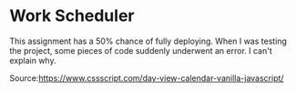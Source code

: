 # Work Scheduler

This assignment has a 50% chance of fully deploying. When I was testing the project, some pieces of code suddenly underwent an error. I can't explain why.

Source:https://www.cssscript.com/day-view-calendar-vanilla-javascript/
 
